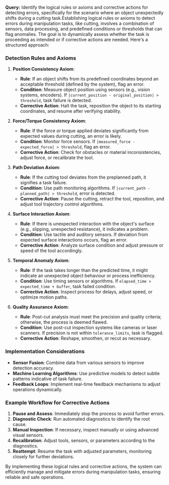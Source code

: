 **Query:**
Identify the logical rules or axioms and corrective actions for detecting errors, specifically for the scenario where an object unexpectedly shifts during a cutting task.Establishing logical rules or axioms to detect errors during manipulation tasks, like cutting, involves a combination of sensors, data processing, and predefined conditions or thresholds that can flag anomalies. The goal is to dynamically assess whether the task is proceeding as intended or if corrective actions are needed. Here's a structured approach:

### Detection Rules and Axioms

1. **Position Consistency Axiom**: 
    - **Rule**: If an object shifts from its predefined coordinates beyond an acceptable threshold (defined by the system), flag an error.
    - **Condition**: Measure object position using sensors (e.g., vision systems, encoders). If `|current_position - original_position| > threshold`, task failure is detected.
    - **Corrective Action**: Halt the task, reposition the object to its starting coordinates, and resume after verifying stability.

2. **Force/Torque Consistency Axiom**:
    - **Rule**: If the force or torque applied deviates significantly from expected values during cutting, an error is likely.
    - **Condition**: Monitor force sensors. If `|measured_force - expected_force| > threshold`, flag an error.
    - **Corrective Action**: Check for obstacles or material inconsistencies, adjust force, or recalibrate the tool.

3. **Path Deviation Axiom**:
    - **Rule**: If the cutting tool deviates from the preplanned path, it signifies a task failure.
    - **Condition**: Use path monitoring algorithms. If `|current_path - planned_path| > threshold`, error is detected.
    - **Corrective Action**: Pause the cutting, retract the tool, reposition, and adjust tool trajectory control algorithms.

4. **Surface Interaction Axiom**:
    - **Rule**: If there is unexpected interaction with the object's surface (e.g., slipping, unexpected resistance), it indicates a problem.
    - **Condition**: Use tactile and auditory sensors. If deviation from expected surface interactions occurs, flag an error.
    - **Corrective Action**: Analyze surface condition and adjust pressure or speed of the tool accordingly.

5. **Temporal Anomaly Axiom**:
    - **Rule**: If the task takes longer than the predicted time, it might indicate an unexpected object behaviour or process inefficiency.
    - **Condition**: Use timing sensors or algorithms. If `elapsed_time > expected_time + buffer`, task failed condition.
    - **Corrective Action**: Inspect process for delays, adjust speed, or optimize motion paths.

6. **Quality Assurance Axiom**:
    - **Rule**: Post-cut analysis must meet the precision and quality criteria; otherwise, the process is deemed flawed.
    - **Condition**: Use post-cut inspection systems like cameras or laser scanners. If precision is not within `tolerance_limits`, task is flagged.
    - **Corrective Action**: Reshape, smoothen, or recut as necessary.

### Implementation Considerations

- **Sensor Fusion**: Combine data from various sensors to improve detection accuracy.
- **Machine Learning Algorithms**: Use predictive models to detect subtle patterns indicative of task failure.
- **Feedback Loops**: Implement real-time feedback mechanisms to adjust operations dynamically.

### Example Workflow for Corrective Actions

1. **Pause and Assess**: Immediately stop the process to avoid further errors.
2. **Diagnostic Check**: Run automated diagnostics to identify the root cause.
3. **Manual Inspection**: If necessary, inspect manually or using advanced visual sensors.
4. **Recalibration**: Adjust tools, sensors, or parameters according to the diagnostics.
5. **Reattempt**: Resume the task with adjusted parameters, monitoring closely for further deviations.

By implementing these logical rules and corrective actions, the system can efficiently manage and mitigate errors during manipulation tasks, ensuring reliable and safe operations.